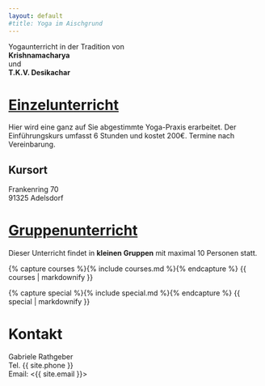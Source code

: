 ```yaml
---
layout: default
#title: Yoga im Aischgrund
---
```


<p class="center">
Yogaunterricht in der Tradition von<br />
<strong>Krishnamacharya</strong><br />
und<br />
<strong>T.K.V. Desikachar</strong><br />
</p>

# [Einzelunterricht](einzelunterricht)

Hier wird eine ganz auf Sie abgestimmte Yoga-Praxis erarbeitet. Der Einführungskurs umfasst 6 Stunden und kostet 200€. Termine nach Vereinbarung.

## Kursort

Frankenring 70  
91325 Adelsdorf

# [Gruppenunterricht](gruppenunterricht)

Dieser Unterricht findet in **kleinen Gruppen** mit maximal 10 Personen statt.

{% capture courses %}{% include courses.md %}{% endcapture %}
{{ courses | markdownify }}

{% capture special %}{% include special.md %}{% endcapture %}
{{ special | markdownify }}

# Kontakt

Gabriele Rathgeber  
Tel. {{ site.phone }}  
Email: <{{ site.email }}>
